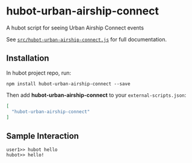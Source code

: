 # hubot-urban-airship-connect

A hubot script for seeing Urban Airship Connect events

See [`src/hubot-urban-airship-connect.js`](src/hubot-urban-airship-connect.js) for full documentation.

## Installation

In hubot project repo, run:

`npm install hubot-urban-airship-connect --save`

Then add **hubot-urban-airship-connect** to your `external-scripts.json`:

```json
[
  "hubot-urban-airship-connect"
]
```

## Sample Interaction

```
user1>> hubot hello
hubot>> hello!
```
